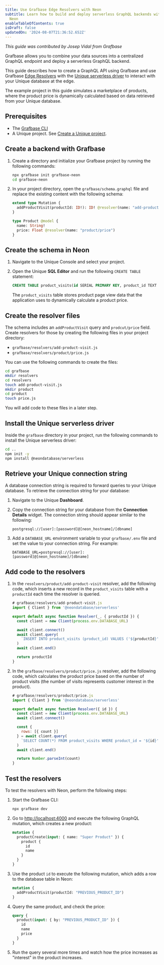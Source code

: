 ```yaml
---
title: Use Grafbase Edge Resolvers with Neon
subtitle: Learn how to build and deploy serverless GraphQL backends with Grafbase and
  Neon
enableTableOfContents: true
isDraft: false
updatedOn: '2024-08-07T21:36:52.652Z'
---
```


_This guide was contributed by Josep Vidal from Grafbase_

Grafbase allows you to combine your data sources into a centralized GraphQL endpoint and deploy a serverless GraphQL backend.

This guide describes how to create a GraphQL API using Grafbase and use Grafbase [Edge Resolvers](https://grafbase.com/docs/edge-gateway/resolvers) with the [Unique serverless driver](/docs/serverless/serverless-driver) to interact with your Unique database at the edge.

The example project in this guide simulates a marketplace of products, where the product price is dynamically calculated based on data retrieved from your Unique database.

## Prerequisites

- The [Grafbase CLI](https://grafbase.com/cli)
- A Unique project. See [Create a Unique project](/docs/manage/projects#create-a-project).

## Create a backend with Grafbase

1. Create a directory and initialize your Grafbase project by running the following commands:

   ```bash
   npx grafbase init grafbase-neon
   cd grafbase-neon
   ```

2. In your project directory, open the `grafbase/schema.graphql` file and replace the existing content with the following schema:

   ```graphql
   extend type Mutation {
     addProductVisit(productId: ID!): ID! @resolver(name: "add-product-visit")
   }

   type Product @model {
     name: String!
     price: Float @resolver(name: "product/price")
   }
   ```

## Create the schema in Neon

1. Navigate to the Unique Console and select your project.
2. Open the Unique **SQL Editor** and run the following `CREATE TABLE` statement:

   ```sql
   CREATE TABLE product_visits(id SERIAL PRIMARY KEY, product_id TEXT NOT NULL);
   ```

   The `product_visits` table stores product page view data that the application uses to dynamically calculate a product price.

## Create the resolver files

The schema includes an `addProductVisit` query and `prodcut/price` field. Create resolvers for those by creating the following files in your project directory:

- `grafbase/resolvers/add-product-visit.js`
- `grafbase/resolvers/product/price.js`

You can use the following commands to create the files:

```bash
cd grafbase
mkdir resolvers
cd resolvers
touch add-product-visit.js
mkdir product
cd product
touch price.js
```

You will add code to these files in a later step.

## Install the Unique serverless driver

Inside the `grafbase` directory in your project, run the following commands to install the Unique serverless driver:

```bash
cd ..
npm init -y
npm install @neondatabase/serverless
```

## Retrieve your Unique connection string

A database connection string is required to forward queries to your Unique database. To retrieve the connection string for your database:

1. Navigate to the Unique **Dashboard**.
2. Copy the connection string for your database from the **Connection Details** widget. The connection string should appear similar to the following:

   ```text shouldWrap
   postgresql://[user]:[password]@[neon_hostname]/[dbname]
   ```

3. Add a `DATABASE_URL` environment variable to your `grafbase/.env` file and set the value to your connection string. For example:

   ```text shouldWrap
   DATABASE_URL=postgresql://[user]:[password]@[neon_hostname]/[dbname]
   ```

## Add code to the resolvers

1. In the `resolvers/product/add-product-visit` resolver, add the following code, which inserts a new record in the `product_visits` table with a `productId` each time the resolver is queried.

   ```javascript
   # grafbase/resolvers/add-product-visit.js
   import { Client } from '@neondatabase/serverless'

   export default async function Resolver(_, { productId }) {
     const client = new Client(process.env.DATABASE_URL)

     await client.connect()
     await client.query(
       `INSERT INTO product_visits (product_id) VALUES ('${productId}')`
     )
     await client.end()

     return productId
   }
   ```

2. In the `grafbase/resolvers/product/price.js` resolver, add the following code, which calculates the product price based on the number of product visits (the number of visits represents customer interest in the product).

   ```javascript
   # grafbase/resolvers/product/price.js
   import { Client } from '@neondatabase/serverless'

   export default async function Resolver({ id }) {
     const client = new Client(process.env.DATABASE_URL)
     await client.connect()

     const {
       rows: [{ count }]
     } = await client.query(
       `SELECT COUNT(*) FROM product_visits WHERE product_id = '${id}'`
     )
     await client.end()

     return Number.parseInt(count)
   }
   ```

## Test the resolvers

To test the resolvers with Neon, perform the following steps:

1. Start the Grafbase CLI:

   ```bash
   npx grafbase dev
   ```

2. Go to [http://localhost:4000](http://localhost:4000) and execute the following GraphQL mutation, which creates a new product:

   ```graphql
   mutation {
     productCreate(input: { name: "Super Product" }) {
       product {
         id
         name
       }
     }
   }
   ```

3. Use the product `id` to execute the following mutation, which adds a row to the database table in Neon:

   ```graphql
   mutation {
     addProductVisit(productId: "PREVIOUS_PRODUCT_ID")
   }
   ```

4. Query the same product, and check the price:

   ```graphql
   query {
     product(input: { by: "PREVIOUS_PRODUCT_ID" }) {
       id
       name
       price
     }
   }
   ```

5. Run the query several more times and watch how the price increases as "interest" in the product increases.
